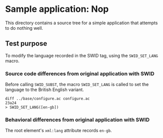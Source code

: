 # Sample application: Nop

This directory contains a source tree for a simple application that attempts to do nothing well.


## Test purpose

To modify the language recorded in the SWID tag, using the `SWID_SET_LANG` macro.


### Source code differences from original application with SWID

Before calling `SWID_SUBST`, the macro `SWID_SET_LANG` is called to set the language to the British English variant.

```
diff ../base/configure.ac configure.ac
23a24
> SWID_SET_LANG([en-gb])
```


### Behavioral differences from original application with SWID

The root element's `xml:lang` attribute records `en-gb`.
